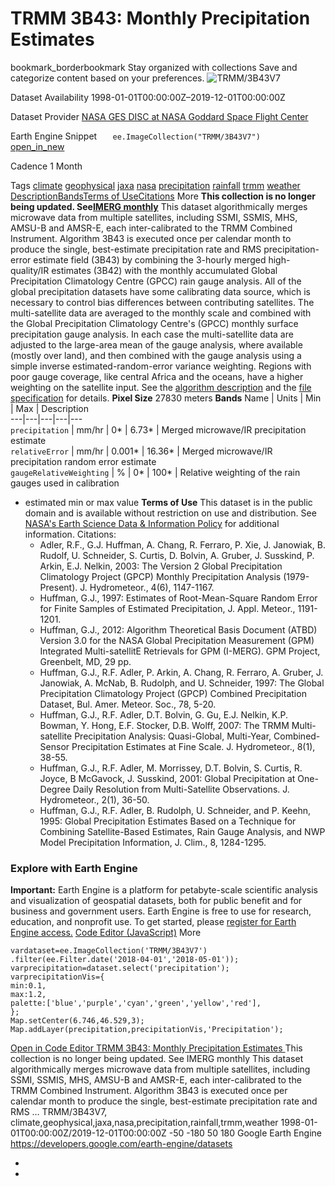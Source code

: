  
#  TRMM 3B43: Monthly Precipitation Estimates 
bookmark_borderbookmark Stay organized with collections  Save and categorize content based on your preferences.
![TRMM/3B43V7](https://developers.google.com/earth-engine/datasets/images/TRMM/TRMM_3B43V7_sample.png) 

Dataset Availability
    1998-01-01T00:00:00Z–2019-12-01T00:00:00Z 

Dataset Provider
     [ NASA GES DISC at NASA Goddard Space Flight Center ](https://doi.org/10.5067/TRMM/TMPA/MONTH/7) 

Earth Engine Snippet
     `    ee.ImageCollection("TRMM/3B43V7")   ` [ open_in_new ](https://code.earthengine.google.com/?scriptPath=Examples:Datasets/TRMM/TRMM_3B43V7) 

Cadence
    1 Month 

Tags
     [climate](https://developers.google.com/earth-engine/datasets/tags/climate) [geophysical](https://developers.google.com/earth-engine/datasets/tags/geophysical) [jaxa](https://developers.google.com/earth-engine/datasets/tags/jaxa) [nasa](https://developers.google.com/earth-engine/datasets/tags/nasa) [precipitation](https://developers.google.com/earth-engine/datasets/tags/precipitation) [rainfall](https://developers.google.com/earth-engine/datasets/tags/rainfall) [trmm](https://developers.google.com/earth-engine/datasets/tags/trmm) [weather](https://developers.google.com/earth-engine/datasets/tags/weather)
[Description](https://developers.google.com/earth-engine/datasets/catalog/TRMM_3B43V7#description)[Bands](https://developers.google.com/earth-engine/datasets/catalog/TRMM_3B43V7#bands)[Terms of Use](https://developers.google.com/earth-engine/datasets/catalog/TRMM_3B43V7#terms-of-use)[Citations](https://developers.google.com/earth-engine/datasets/catalog/TRMM_3B43V7#citations) More
**This collection is no longer being updated. See[IMERG monthly](https://developers.google.com/earth-engine/datasets/catalog/NASA_GPM_L3_IMERG_MONTHLY_V06)**
This dataset algorithmically merges microwave data from multiple satellites, including SSMI, SSMIS, MHS, AMSU-B and AMSR-E, each inter-calibrated to the TRMM Combined Instrument.
Algorithm 3B43 is executed once per calendar month to produce the single, best-estimate precipitation rate and RMS precipitation-error estimate field (3B43) by combining the 3-hourly merged high-quality/IR estimates (3B42) with the monthly accumulated Global Precipitation Climatology Centre (GPCC) rain gauge analysis.
All of the global precipitation datasets have some calibrating data source, which is necessary to control bias differences between contributing satellites. The multi-satellite data are averaged to the monthly scale and combined with the Global Precipitation Climatology Centre's (GPCC) monthly surface precipitation gauge analysis. In each case the multi-satellite data are adjusted to the large-area mean of the gauge analysis, where available (mostly over land), and then combined with the gauge analysis using a simple inverse estimated-random-error variance weighting. Regions with poor gauge coverage, like central Africa and the oceans, have a higher weighting on the satellite input.
See the [algorithm description](https://trmm.gsfc.nasa.gov/3b43.html) and the [file specification](https://pps.gsfc.nasa.gov/Documents/filespec.TRMM.V7.pdf) for details.
**Pixel Size** 27830 meters 
**Bands**
Name | Units | Min | Max | Description  
---|---|---|---|---  
`precipitation` | mm/hr |  0*  |  6.73*  | Merged microwave/IR precipitation estimate  
`relativeError` | mm/hr |  0.001*  |  16.36*  | Merged microwave/IR precipitation random error estimate  
`gaugeRelativeWeighting` | % |  0*  |  100*  | Relative weighting of the rain gauges used in calibration  
* estimated min or max value 
**Terms of Use**
This dataset is in the public domain and is available without restriction on use and distribution. See [NASA's Earth Science Data & Information Policy](https://www.earthdata.nasa.gov/engage/open-data-services-and-software/data-and-information-policy) for additional information.
Citations:
  * Adler, R.F., G.J. Huffman, A. Chang, R. Ferraro, P. Xie, J. Janowiak, B. Rudolf, U. Schneider, S. Curtis, D. Bolvin, A. Gruber, J. Susskind, P. Arkin, E.J. Nelkin, 2003: The Version 2 Global Precipitation Climatology Project (GPCP) Monthly Precipitation Analysis (1979-Present). J. Hydrometeor., 4(6), 1147-1167.
  * Huffman, G.J., 1997: Estimates of Root-Mean-Square Random Error for Finite Samples of Estimated Precipitation, J. Appl. Meteor., 1191-1201.
  * Huffman, G.J., 2012: Algorithm Theoretical Basis Document (ATBD) Version 3.0 for the NASA Global Precipitation Measurement (GPM) Integrated Multi-satellitE Retrievals for GPM (I-MERG). GPM Project, Greenbelt, MD, 29 pp.
  * Huffman, G.J., R.F. Adler, P. Arkin, A. Chang, R. Ferraro, A. Gruber, J. Janowiak, A. McNab, B. Rudolph, and U. Schneider, 1997: The Global Precipitation Climatology Project (GPCP) Combined Precipitation Dataset, Bul. Amer. Meteor. Soc., 78, 5-20.
  * Huffman, G.J., R.F. Adler, D.T. Bolvin, G. Gu, E.J. Nelkin, K.P. Bowman, Y. Hong, E.F. Stocker, D.B. Wolff, 2007: The TRMM Multi-satellite Precipitation Analysis: Quasi-Global, Multi-Year, Combined-Sensor Precipitation Estimates at Fine Scale. J. Hydrometeor., 8(1), 38-55.
  * Huffman, G.J., R.F. Adler, M. Morrissey, D.T. Bolvin, S. Curtis, R. Joyce, B McGavock, J. Susskind, 2001: Global Precipitation at One-Degree Daily Resolution from Multi-Satellite Observations. J. Hydrometeor., 2(1), 36-50.
  * Huffman, G.J., R.F. Adler, B. Rudolph, U. Schneider, and P. Keehn, 1995: Global Precipitation Estimates Based on a Technique for Combining Satellite-Based Estimates, Rain Gauge Analysis, and NWP Model Precipitation Information, J. Clim., 8, 1284-1295.


### Explore with Earth Engine
**Important:** Earth Engine is a platform for petabyte-scale scientific analysis and visualization of geospatial datasets, both for public benefit and for business and government users. Earth Engine is free to use for research, education, and nonprofit use. To get started, please [register for Earth Engine access.](https://console.cloud.google.com/earth-engine)
[Code Editor (JavaScript)](https://developers.google.com/earth-engine/datasets/catalog/TRMM_3B43V7#code-editor-javascript-sample) More
```
vardataset=ee.ImageCollection('TRMM/3B43V7')
.filter(ee.Filter.date('2018-04-01','2018-05-01'));
varprecipitation=dataset.select('precipitation');
varprecipitationVis={
min:0.1,
max:1.2,
palette:['blue','purple','cyan','green','yellow','red'],
};
Map.setCenter(6.746,46.529,3);
Map.addLayer(precipitation,precipitationVis,'Precipitation');
```
[ Open in Code Editor ](https://code.earthengine.google.com/?scriptPath=Examples:Datasets/TRMM/TRMM_3B43V7)
[ TRMM 3B43: Monthly Precipitation Estimates ](https://developers.google.com/earth-engine/datasets/catalog/TRMM_3B43V7)
This collection is no longer being updated. See IMERG monthly This dataset algorithmically merges microwave data from multiple satellites, including SSMI, SSMIS, MHS, AMSU-B and AMSR-E, each inter-calibrated to the TRMM Combined Instrument. Algorithm 3B43 is executed once per calendar month to produce the single, best-estimate precipitation rate and RMS …
TRMM/3B43V7, climate,geophysical,jaxa,nasa,precipitation,rainfall,trmm,weather 
1998-01-01T00:00:00Z/2019-12-01T00:00:00Z
-50 -180 50 180 
Google Earth Engine
https://developers.google.com/earth-engine/datasets
  * [ ](https://doi.org/https://doi.org/10.5067/TRMM/TMPA/MONTH/7)
  * [ ](https://doi.org/https://developers.google.com/earth-engine/datasets/catalog/TRMM_3B43V7)


